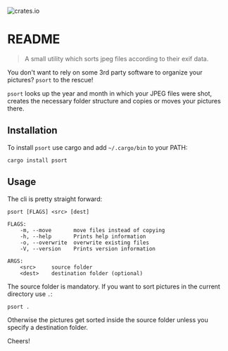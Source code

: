 ![crates.io](https://img.shields.io/crates/v/psort.svg)

# README

> A small utility which sorts jpeg files according to their exif data.

You don't want to rely on some 3rd party software to organize your pictures? `psort` to the rescue!

`psort` looks up the year and month in which your JPEG files were shot, creates the necessary folder structure and copies or moves your pictures there.

Installation
------------
To install `psort` use cargo and add `~/.cargo/bin` to your PATH:

```
cargo install psort
```

Usage
-----
The cli is pretty straight forward:

```
psort [FLAGS] <src> [dest]

FLAGS:
    -m, --move       move files instead of copying
    -h, --help       Prints help information
    -o, --overwrite  overwrite existing files
    -V, --version    Prints version information

ARGS:
    <src>     source folder
    <dest>    destination folder (optional)
```

The source folder is mandatory. If you want to sort pictures in the current directory use `.`:
```
psort .
```

Otherwise the pictures get sorted inside the source folder unless you specify a destination folder.

Cheers!
